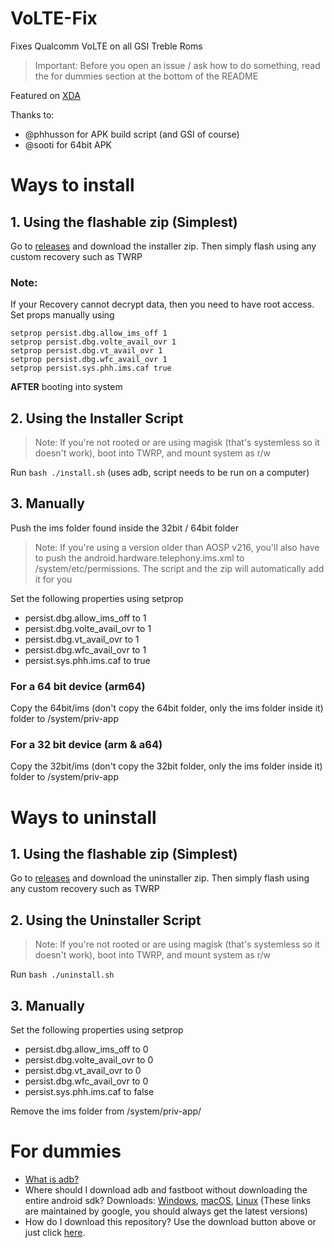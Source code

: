# VoLTE-Fix
Fixes Qualcomm VoLTE on all GSI Treble Roms

> Important: Before you open an issue / ask how to do something, read the for dummies section at the bottom of the README

Featured on [XDA](https://www.xda-developers.com/how-to-enable-volte-qualcomm-devices-running-generic-system-images-gsis/)

Thanks to:

- @phhusson for APK build script (and GSI of course)
- @sooti for 64bit APK

# Ways to install

## 1. Using the flashable zip (Simplest)

Go to [releases](https://github.com/KhushrajRathod/VoLTE-Fix/releases) and download the installer zip.
Then simply flash using any custom recovery such as TWRP

### Note:

If your Recovery cannot decrypt data, then you need to have root access. Set props manually using

```
setprop persist.dbg.allow_ims_off 1
setprop persist.dbg.volte_avail_ovr 1
setprop persist.dbg.vt_avail_ovr 1
setprop persist.dbg.wfc_avail_ovr 1
setprop persist.sys.phh.ims.caf true
```

**AFTER** booting into system

## 2. Using the Installer Script
> Note: If you're not rooted or are using magisk (that's systemless so it doesn't work), boot into TWRP, and mount system as r/w

Run ``bash ./install.sh`` (uses adb, script needs to be run on a computer)

## 3. Manually
Push the ims folder found inside the 32bit / 64bit folder
> Note: If you're using a version older than AOSP v216, you'll also have to push the android.hardware.telephony.ims.xml to /system/etc/permissions. The script and the zip will automatically add it for you

Set the following properties using setprop

- persist.dbg.allow_ims_off to 1
- persist.dbg.volte_avail_ovr to 1
- persist.dbg.vt_avail_ovr to 1
- persist.dbg.wfc_avail_ovr to 1
- persist.sys.phh.ims.caf to true

### For a 64 bit device (arm64)
Copy the 64bit/ims (don't copy the 64bit folder, only the ims folder inside it) folder to /system/priv-app

### For a 32 bit device (arm & a64)
Copy the 32bit/ims (don't copy the 32bit folder, only the ims folder inside it) folder to /system/priv-app

# Ways to uninstall

## 1. Using the flashable zip (Simplest)

Go to [releases](https://github.com/KhushrajRathod/VoLTE-Fix/releases) and download the uninstaller zip.
Then simply flash using any custom recovery such as TWRP

## 2. Using the Uninstaller Script
> Note: If you're not rooted or are using magisk (that's systemless so it doesn't work), boot into TWRP, and mount system as r/w

Run ``bash ./uninstall.sh``

## 3. Manually
Set the following properties using setprop

- persist.dbg.allow_ims_off to 0
- persist.dbg.volte_avail_ovr to 0
- persist.dbg.vt_avail_ovr to 0
- persist.dbg.wfc_avail_ovr to 0
- persist.sys.phh.ims.caf to false

Remove the ims folder from /system/priv-app/

# For dummies

- [What is adb?](https://www.xda-developers.com/what-is-adb/)
- Where should I download adb and fastboot without downloading the entire android sdk? Downloads: [Windows](https://dl.google.com/android/repository/platform-tools-latest-windows.zip), [macOS](https://dl.google.com/android/repository/platform-tools-latest-darwin.zip), [Linux](https://dl.google.com/android/repository/platform-tools-latest-linux.zip) (These links are maintained by google, you should always get the latest versions)
- How do I download this repository? Use the download button above or just click [here](https://github.com/KhushrajRathod/VoLTE-Fix/archive/master.zip).
